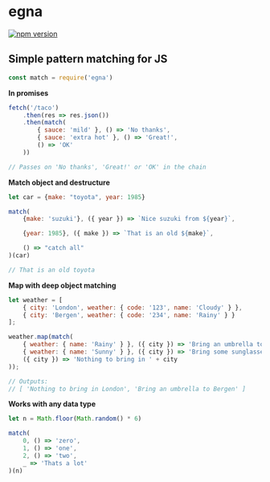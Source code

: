 # egna
[![npm version](https://badge.fury.io/js/egna.svg)](https://www.npmjs.com/package/egna)
## Simple pattern matching for JS

```javascript
const match = require('egna')
```

**In promises**
```javascript
fetch('/taco')
    .then(res => res.json())
    .then(match(
        { sauce: 'mild' }, () => 'No thanks',
        { sauce: 'extra hot' }, () => 'Great!',
        () => 'OK'
    ))

// Passes on 'No thanks', 'Great!' or 'OK' in the chain
```

**Match object and destructure**
```javascript
let car = {make: "toyota", year: 1985}

match(
    {make: 'suzuki'}, ({ year }) => `Nice suzuki from ${year}`,

    {year: 1985}, ({ make }) => `That is an old ${make}`,

    () => "catch all"
)(car)

// That is an old toyota
```

**Map with deep object matching**
```javascript
let weather = [
    { city: 'London', weather: { code: '123', name: 'Cloudy' } },
    { city: 'Bergen', weather: { code: '234', name: 'Rainy' } }
];

weather.map(match(
    { weather: { name: 'Rainy' } }, ({ city }) => 'Bring an umbrella to ' + city,
    { weather: { name: 'Sunny' } }, ({ city }) => 'Bring some sunglasses to ' + city,
    ({ city }) => 'Nothing to bring in ' + city
));

// Outputs:
// [ 'Nothing to bring in London', 'Bring an umbrella to Bergen' ]
```

**Works with any data type**
```javascript
let n = Math.floor(Math.random() * 6)

match(
    0, () => 'zero',
    1, () => 'one',
    2, () => 'two',
    _ => 'Thats a lot'
)(n)
```
